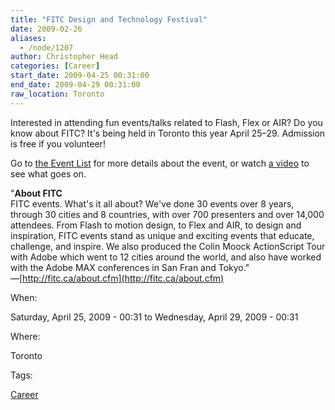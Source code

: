 ```yaml
---
title: "FITC Design and Technology Festival"
date: 2009-02-26
aliases:
  - /node/1207
author: Christopher Head
categories: [Career]
start_date: 2009-04-25 00:31:00
end_date: 2009-04-29 00:31:00
raw_location: Toronto
---
```


Interested in attending fun events/talks related to Flash, Flex or AIR? Do you know about FITC? It's being held in Toronto this year April 25–29. Admission is free if you volunteer!

Go to [the Event List](http://fitc.ca/event_list.cfm) for more details about the event, or watch [a video](http://fitc.ca/video/2008/toronto/FITCTO08_full_video.html) to see what goes on.

"**About FITC** \
FITC events. What's it all about? We've done 30 events over 8 years, through 30 cities and 8 countries, with over 700 presenters and over 14,000 attendees. From Flash to motion design, to Flex and AIR, to design and inspiration, FITC events stand as unique and exciting events that educate, challenge, and inspire. We also produced the Colin Moock ActionScript Tour with Adobe which went to 12 cities around the world, and also have worked with the Adobe MAX conferences in San Fran and Tokyo." \
—[http://fitc.ca/about.cfm](http://fitc.ca/about.cfm)

When: 

Saturday, April 25, 2009 - 00:31 to Wednesday, April 29, 2009 - 00:31

Where: 

Toronto

Tags: 

[Career](/career)
